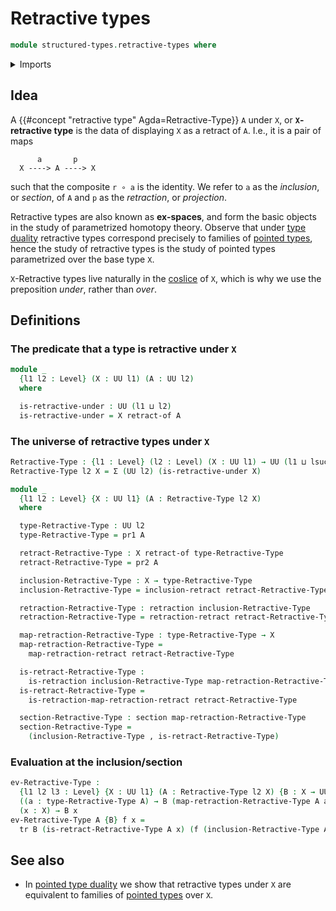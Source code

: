 # Retractive types

```agda
module structured-types.retractive-types where
```

<details><summary>Imports</summary>

```agda
open import foundation.dependent-pair-types
open import foundation.fibers-of-maps
open import foundation.function-types
open import foundation.retracts-of-types
open import foundation.transport-along-identifications
open import foundation.universe-levels

open import foundation-core.homotopies
open import foundation-core.retractions
open import foundation-core.sections

open import structured-types.pointed-types
```

</details>

## Idea

A {{#concept "retractive type" Agda=Retractive-Type}} `A` under `X`, or
**`X`-retractive type** is the data of displaying `X` as a retract of `A`. I.e.,
it is a pair of maps

```text
      a       p
  X ----> A ----> X
```

such that the composite `r ∘ a` is the identity. We refer to `a` as the
_inclusion_, or _section_, of `A` and `p` as the _retraction_, or _projection_.

Retractive types are also known as **ex-spaces**, and form the basic objects in
the study of parametrized homotopy theory. Observe that under
[type duality](foundation.type-duality.md) retractive types correspond precisely
to families of [pointed types](structured-types.pointed-types.md), hence the
study of retractive types is the study of pointed types parametrized over the
base type `X`.

`X`-Retractive types live naturally in the [coslice](foundation.coslice.md) of
`X`, which is why we use the preposition _under_, rather than _over_.

## Definitions

### The predicate that a type is retractive under `X`

```agda
module _
  {l1 l2 : Level} (X : UU l1) (A : UU l2)
  where

  is-retractive-under : UU (l1 ⊔ l2)
  is-retractive-under = X retract-of A
```

### The universe of retractive types under `X`

```agda
Retractive-Type : {l1 : Level} (l2 : Level) (X : UU l1) → UU (l1 ⊔ lsuc l2)
Retractive-Type l2 X = Σ (UU l2) (is-retractive-under X)

module _
  {l1 l2 : Level} {X : UU l1} (A : Retractive-Type l2 X)
  where

  type-Retractive-Type : UU l2
  type-Retractive-Type = pr1 A

  retract-Retractive-Type : X retract-of type-Retractive-Type
  retract-Retractive-Type = pr2 A

  inclusion-Retractive-Type : X → type-Retractive-Type
  inclusion-Retractive-Type = inclusion-retract retract-Retractive-Type

  retraction-Retractive-Type : retraction inclusion-Retractive-Type
  retraction-Retractive-Type = retraction-retract retract-Retractive-Type

  map-retraction-Retractive-Type : type-Retractive-Type → X
  map-retraction-Retractive-Type =
    map-retraction-retract retract-Retractive-Type

  is-retract-Retractive-Type :
    is-retraction inclusion-Retractive-Type map-retraction-Retractive-Type
  is-retract-Retractive-Type =
    is-retraction-map-retraction-retract retract-Retractive-Type

  section-Retractive-Type : section map-retraction-Retractive-Type
  section-Retractive-Type =
    (inclusion-Retractive-Type , is-retract-Retractive-Type)
```

### Evaluation at the inclusion/section

```agda
ev-Retractive-Type :
  {l1 l2 l3 : Level} {X : UU l1} (A : Retractive-Type l2 X) {B : X → UU l3} →
  ((a : type-Retractive-Type A) → B (map-retraction-Retractive-Type A a)) →
  (x : X) → B x
ev-Retractive-Type A {B} f x =
  tr B (is-retract-Retractive-Type A x) (f (inclusion-Retractive-Type A x))
```

## See also

- In [pointed type duality](structured-types.pointed-type-duality.md) we show
  that retractive types under `X` are equivalent to families of
  [pointed types](structured-types.pointed-types.md) over `X`.
